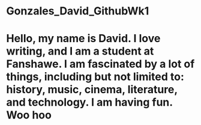# Gonzales_David_GithubWk1

# Hello, my name is David. I love writing, and I am a student at Fanshawe. I am fascinated by a lot of things, including but not limited to: history, music, cinema, literature, and technology. I am having fun. Woo hoo

